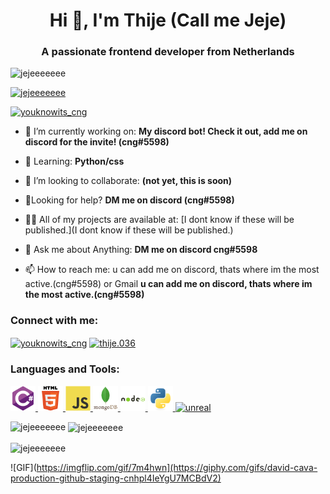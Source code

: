 <h1 align="center">Hi 👋, I'm Thije (Call me Jeje)</h1>
<h3 align="center">A passionate frontend developer from Netherlands</h3>

<p align="left"> <img src="https://komarev.com/ghpvc/?username=jejeeeeeee&label=Profile%20views&color=0e75b6&style=flat" alt="jejeeeeeee" /> </p>

<p align="left"> <a href="https://github.com/ryo-ma/github-profile-trophy"><img src="https://github-profile-trophy.vercel.app/?username=jejeeeeeee" alt="jejeeeeeee" /></a> </p>

<p align="left"> <a href="https://twitter.com/youknowits_cng" target="blank"><img src="https://img.shields.io/twitter/follow/youknowits_cng?logo=twitter&style=for-the-badge" alt="youknowits_cng" /></a> </p>

- 🔭 I’m currently working on: **My discord bot! Check it out, add me on discord for the invite! (cng#5598)**

- 🌱 Learning: **Python/css**

- 👯 I’m looking to collaborate: **(not yet, this is soon)**

- 🤝Looking for help? **DM me on discord (cng#5598)**

- 👨‍💻 All of my projects are available at: [I dont know if these will be published.](I dont know if these will be published.)

- 💬 Ask me about Anything: **DM me on discord cng#5598**

- 📫 How to reach me: u can add me on discord, thats where im the most active.(cng#5598) or Gmail **u can add me on discord, thats where im the most active.(cng#5598)**

<h3 align="left">Connect with me:</h3>
<p align="left">
<a href="https://twitter.com/youknowits_cng" target="blank"><img align="center" src="https://raw.githubusercontent.com/rahuldkjain/github-profile-readme-generator/master/src/images/icons/Social/twitter.svg" alt="youknowits_cng" height="30" width="40" /></a>
<a href="https://instagram.com/thije.036" target="blank"><img align="center" src="https://raw.githubusercontent.com/rahuldkjain/github-profile-readme-generator/master/src/images/icons/Social/instagram.svg" alt="thije.036" height="30" width="40" /></a>
</p>

<h3 align="left">Languages and Tools:</h3>
<p align="left"> <a href="https://www.w3schools.com/cs/" target="_blank" rel="noreferrer"> <img src="https://raw.githubusercontent.com/devicons/devicon/master/icons/csharp/csharp-original.svg" alt="csharp" width="40" height="40"/> </a> <a href="https://www.w3.org/html/" target="_blank" rel="noreferrer"> <img src="https://raw.githubusercontent.com/devicons/devicon/master/icons/html5/html5-original-wordmark.svg" alt="html5" width="40" height="40"/> </a> <a href="https://developer.mozilla.org/en-US/docs/Web/JavaScript" target="_blank" rel="noreferrer"> <img src="https://raw.githubusercontent.com/devicons/devicon/master/icons/javascript/javascript-original.svg" alt="javascript" width="40" height="40"/> </a> <a href="https://www.mongodb.com/" target="_blank" rel="noreferrer"> <img src="https://raw.githubusercontent.com/devicons/devicon/master/icons/mongodb/mongodb-original-wordmark.svg" alt="mongodb" width="40" height="40"/> </a> <a href="https://nodejs.org" target="_blank" rel="noreferrer"> <img src="https://raw.githubusercontent.com/devicons/devicon/master/icons/nodejs/nodejs-original-wordmark.svg" alt="nodejs" width="40" height="40"/> </a> <a href="https://www.python.org" target="_blank" rel="noreferrer"> <img src="https://raw.githubusercontent.com/devicons/devicon/master/icons/python/python-original.svg" alt="python" width="40" height="40"/> </a> <a href="https://unrealengine.com/" target="_blank" rel="noreferrer"> <img src="https://raw.githubusercontent.com/kenangundogan/fontisto/036b7eca71aab1bef8e6a0518f7329f13ed62f6b/icons/svg/brand/unreal-engine.svg" alt="unreal" width="40" height="40"/> </a> </p>

<p><img align="left" src="https://github-readme-stats.vercel.app/api/top-langs?username=jejeeeeeee&show_icons=true&locale=en&layout=compact" alt="jejeeeeeee" /></p>

<p>&nbsp;<img align="center" src="https://github-readme-stats.vercel.app/api?username=jejeeeeeee&show_icons=true&locale=en" alt="jejeeeeeee" /></p>

<p><img align="center" src="https://github-readme-streak-stats.herokuapp.com/?user=jejeeeeeee&" alt="jejeeeeeee" /></p>



![GIF](https://imgflip.com/gif/7m4hwn](https://giphy.com/gifs/david-cava-production-github-staging-cnhpl4IeYgU7MCBdV2)
